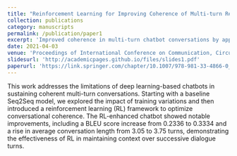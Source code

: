 ```yaml
---
title: "Reinforcement Learning for Improving Coherence of Multi-turn Responses in Deep Learning-Based Chatbots"
collection: publications
category: manuscripts
permalink: /publication/paper1
excerpt: 'Improved coherence in multi-turn chatbot conversations by applying reinforcement learning to sequence-to-sequence models, achieving a 43% gain in BLEU score and increased average conversation length.'
date: 2021-04-03
venue: 'Proceedings of International Conference on Communication, Circuits, and Systems, 2020'
slidesurl: 'http://academicpages.github.io/files/slides1.pdf'
paperurl: 'https://link.springer.com/chapter/10.1007/978-981-33-4866-0_34'
---
```

This work addresses the limitations of deep learning-based chatbots in sustaining coherent multi-turn conversations. Starting with a baseline Seq2Seq model, we explored the impact of training variations and then introduced a reinforcement learning (RL) framework to optimize conversational coherence. The RL-enhanced chatbot showed notable improvements, including a BLEU score increase from 0.2336 to 0.3334 and a rise in average conversation length from 3.05 to 3.75 turns, demonstrating the effectiveness of RL in maintaining context over successive dialogue turns.
